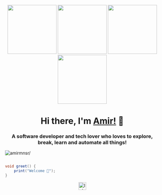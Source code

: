 <p align="center"> <img src="https://octodex.github.com/images/surftocat.png" height="160px" width="160px"> <img src="https://octodex.github.com/images/hula_loop_octodex03.gif" height="160px" width="160px"> <img src="https://octodex.github.com/images/Fintechtocat.png" height="160px" width="160px"> <img src="https://octodex.github.com/images/labtocat.png" height="160px" width="160px"></p>

<h1 align="center">Hi there, I'm <a href="https://mansour.io"  target="_blank">Amir!</a> 👋</h1>
    
<h3 align="center">A software developer and tech lover who loves to explore, break, learn and automate all things!</h3>
<p align="left"> <img src="https://komarev.com/ghpvc/?username=amirmnsr&style=flat&color=blueviolet" alt=amirmnsr/> </p>

```java

void greet() {
    print("Welcome 👋");
}
```

<!--<p align="center"> <img src="https://github-readme-stats.vercel.app/api?username=amirmnsr&count_private=true&show_icons=true&theme=radical" alt=Amir Mansour /> </p>-->


<p align="center"> 
<a href="https://twitter.com/lol_kamir" target="blank"><img align="center" src=https://cdn.jsdelivr.net/npm/simple-icons@3.0.1/icons/twitter.svg alt="lol_kamir" height="25" width="25" /></a> 
</p>
